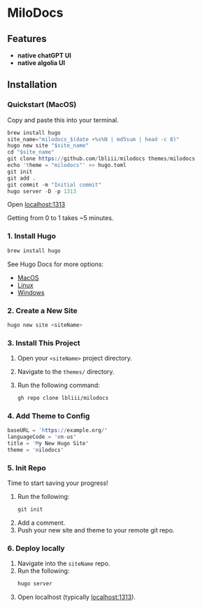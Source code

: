 # MiloDocs

## Features

- **native chatGPT UI**
- **native algolia UI**

## Installation

### Quickstart (MacOS)

Copy and paste this into your terminal.

```s
brew install hugo
site_name="milodocs_$(date +%s%N | md5sum | head -c 8)"
hugo new site "$site_name"
cd "$site_name"
git clone https://github.com/lbliii/milodocs themes/milodocs
echo 'theme = "milodocs"' >> hugo.toml
git init
git add .
git commit -m "Initial commit"
hugo server -D -p 1313
```
Open [localhost:1313](localhost:1313)

Getting from 0 to 1 takes ~5 minutes. 

### 1. Install Hugo 

```bash
brew install hugo
```
See Hugo Docs for more options:
- [MacOS](https://gohugo.io/installation/macos/)
- [Linux](https://gohugo.io/installation/linux/)
- [Windows](https://gohugo.io/installation/windows/)

### 2. Create a New Site 

```s
hugo new site <siteName>
```

### 3. Install This Project

1. Open your `<siteName>` project directory.
2. Navigate to the `themes/` directory. 
3. Run the following command:

   ```bash
   gh repo clone lbliii/milodocs
   ```

### 4. Add Theme to Config

```s
baseURL = 'https://example.org/'
languageCode = 'en-us'
title = 'My New Hugo Site'
theme = 'milodocs'
```

### 5. Init Repo

Time to start saving your progress! 
1. Run the following:
   ```s
   git init
   ```
2. Add a comment.
3. Push your new site and theme to your remote git repo.

### 6. Deploy locally 

1. Navigate into the `siteName` repo.
2. Run the following:
   ```s
   hugo server
   ```
3. Open localhost (typically [localhost:1313](http://localhost:1313)).